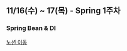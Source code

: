 ## 11/16(수) ~ 17(목) - Spring 1주차
### Spring Bean & DI

[노션 이동](https://onyx-piano-a4a.notion.site/DI-a870f9ffabbb440799803b98c974779e)
